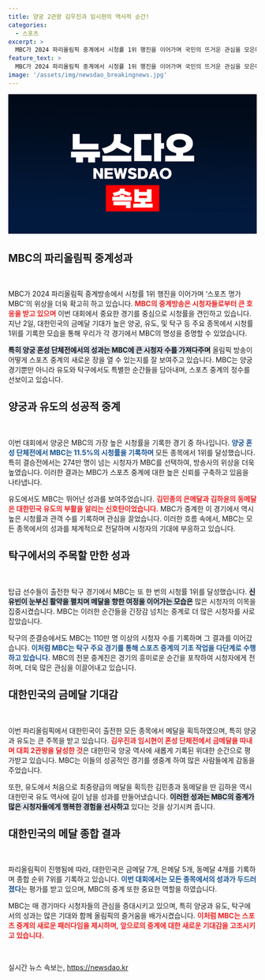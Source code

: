 ```yaml
---
title: 양궁 2관왕 김우진과 임시현의 역사적 순간!
categories:
  - 스포츠
excerpt: >
  MBC가 2024 파리올림픽 중계에서 시청률 1위 행진을 이어가며 국민의 뜨거운 관심을 모은다. 양궁 혼성 단체전에서 김우진과 임시현이 금메달을 획득하고, 유도와 탁구에서도 메달 소식을 전하며 대한민국의 스포츠 위상을 높이고 있다!
feature_text: >
  MBC가 2024 파리올림픽 중계에서 시청률 1위 행진을 이어가며 국민의 뜨거운 관심을 모은다. 양궁 혼성 단체전에서 김우진과 임시현이 금메달을 획득하고, 유도와 탁구에서도 메달 소식을 전하며 대한민국의 스포츠 위상을 높이고 있다!
image: '/assets/img/newsdao_breakingnews.jpg'
---
```


<p><img src="/assets/img/newsdao_breakingnews.jpg" alt="pcversion 속보" /></p>

<h2 data-ke-size="size26">MBC의 파리올림픽 중계성과</h2>

<p data-ke-size="size16">&nbsp;</p>

<p>MBC가 2024 파리올림픽 중계방송에서 시청률 1위 행진을 이어가며 ‘스포츠 명가 MBC’의 위상을 더욱 확고히 하고 있습니다. <b><span style="color: #ee2323;">MBC의 중계방송은 시청자들로부터 큰 호응을 받고 있으며</span></b> 이번 대회에서 중요한 경기를 중심으로 시청률을 견인하고 있습니다. 지난 2일, 대한민국의 금메달 기대가 높은 양궁, 유도, 및 탁구 등 주요 종목에서 시청률 1위를 기록한 모습을 통해 우리가 각 경기에서 MBC의 명성을 증명할 수 있었습니다. </p>

<p><b><span style="background-color: #21538527;">특히 양궁 혼성 단체전에서의 성과는 MBC에 큰 시청자 수를 가져다주며</span></b> 올림픽 방송이 어떻게 스포츠 중계의 새로운 장을 열 수 있는지를 잘 보여주고 있습니다. MBC는 양궁 경기뿐만 아니라 유도와 탁구에서도 특별한 순간들을 담아내며, 스포츠 중계의 정수를 선보이고 있습니다. </p>

<h2 data-ke-size="size26">양궁과 유도의 성공적 중계</h2>

<p data-ke-size="size16">&nbsp;</p>

<p>이번 대회에서 양궁은 MBC의 가장 높은 시청률을 기록한 경기 중 하나입니다. <b><span style="color: #1a5490;">양궁 혼성 단체전에서 MBC는 11.5%의 시청률을 기록하며</span></b> 모든 종목에서 1위를 달성했습니다. 특히 결승전에서는 274만 명이 넘는 시청자가 MBC를 선택하여, 방송사의 위상을 더욱 높였습니다. 이러한 결과는 MBC가 스포츠 중계에 대한 높은 신뢰를 구축하고 있음을 나타냅니다. </p>

<p>유도에서도 MBC는 뛰어난 성과를 보여주었습니다. <b><span style="color: #ee2323;">김민종의 은메달과 김하윤의 동메달은 대한민국 유도의 부활을 알리는 신호탄이었습니다.</span></b> MBC가 중계한 이 경기에서 역시 높은 시청률과 관객 수를 기록하며 관심을 끌었습니다. 이러한 흐름 속에서, MBC는 모든 종목에서의 성과를 체계적으로 전달하며 시청자의 기대에 부응하고 있습니다. </p>

<h2 data-ke-size="size26">탁구에서의 주목할 만한 성과</h2>

<p data-ke-size="size16">&nbsp;</p>

<p>탑급 선수들이 출전한 탁구 경기에서 MBC는 또 한 번의 시청률 1위를 달성했습니다. <b><span style="background-color: #21538527;">신유빈이 눈부신 활약을 펼치며 메달을 향한 여정을 이어가는 모습은</span></b> 많은 시청자의 이목을 집중시켰습니다. MBC는 이러한 순간들을 긴장감 넘치는 중계로 더 많은 시청자를 사로잡았습니다. </p>

<p>탁구의 준결승에서도 MBC는 110만 명 이상의 시청자 수를 기록하며 그 결과를 이어갔습니다. <b><span style="color: #1a5490;">이처럼 MBC는 탁구 주요 경기를 통해 스포츠 중계의 기초 작업을 다단계로 수행하고 있습니다.</span></b> MBC의 전문 중계진은 경기의 흥미로운 순간을 포착하여 시청자에게 전하며, 더욱 많은 관심을 이끌어내고 있습니다.</p>

<h2 data-ke-size="size26">대한민국의 금메달 기대감</h2>

<p data-ke-size="size16">&nbsp;</p>

<p>이번 파리올림픽에서 대한민국이 출전한 모든 종목에서 메달을 획득하였으며, 특히 양궁과 유도는 큰 주목을 받고 있습니다. <b><span style="color: #ee2323;">김우진과 임시현이 혼성 단체전에서 금메달을 따내며 대회 2관왕을 달성한 것</span></b>은 대한민국 양궁 역사에 새롭게 기록된 위대한 순간으로 평가받고 있습니다. MBC는 이들의 성공적인 경기를 생중계 하여 많은 사람들에게 감동을 주었습니다.</p>

<p>또한, 유도에서 처음으로 최중량급의 메달을 획득한 김민종과 동메달을 딴 김하윤 역시 대한민국 유도 역사에 길이 남을 성과를 만들어냈습니다. <b><span style="background-color: #21538527;">이러한 성과는 MBC의 중계가 많은 시청자들에게 행복한 경험을 선사하고</span></b> 있다는 것을 상기시켜 줍니다. </p>

<h2 data-ke-size="size26">대한민국의 메달 종합 결과</h2>

<p data-ke-size="size16">&nbsp;</p>

<p>파리올림픽이 진행됨에 따라, 대한민국은 금메달 7개, 은메달 5개, 동메달 4개를 기록하며 종합 순위 7위를 기록하고 있습니다. <b><span style="color: #1a5490;">이번 대회에서는 모든 종목에서의 성과가 두드러졌다</span></b>는 평가를 받고 있으며, MBC의 중계 또한 중요한 역할을 하였습니다. </p>

<p>MBC는 매 경기마다 시청자들의 관심을 증대시키고 있으며, 특히 양궁과 유도, 탁구에서의 성과는 많은 기대와 함께 올림픽의 즐거움을 배가시켰습니다. <b><span style="color: #ee2323;">이처럼 MBC는 스포츠 중계의 새로운 패러다임을 제시하며, 앞으로의 중계에 대한 새로운 기대감을 고조시키고 있습니다.</span></b></p>

<p data-ke-size="size16">&nbsp;</p>
실시간 뉴스 속보는, <a href="https://newsdao.kr" rel="dofollow">https://newsdao.kr</a>


